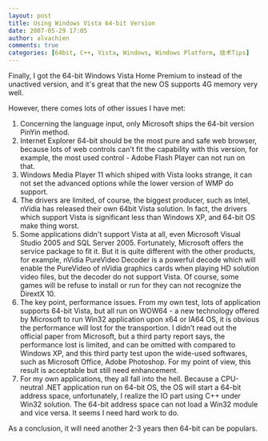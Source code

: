 ```yaml
---
layout: post
title: Using Windows Vista 64-bit Version
date: 2007-05-29 17:05
author: alvachien
comments: true
categories: [64bit, C++, Vista, Windows, Windows Platform, 技术Tips]
---
```

Finally, I got the 64-bit Windows Vista Home Premium to instead of the unactived version, and it's great that the new OS supports 4G memory very well.
 
However, there comes lots of other issues I have met:
1. Concerning the language input, only Microsoft ships the 64-bit version PinYin method.
2. Internet Explorer 64-bit should be the most pure and safe web browser, because lots of web controls can't fit the capability with this version, for example, the most used control - Adobe Flash Player can not run on that.
3. Windows Media Player 11 which shiped with Vista looks strange, it can not set the advanced options while the lower version of WMP do support.
4. The drivers are limited, of course, the biggest producer, such as Intel, nVidia has released their own 64bit Vista solution. In fact, the drivers which support Vista is significant less than Windows XP, and 64-bit OS make thing worst.
5. Some applications didn't support Vista at all, even Microsoft Visual Studio 2005 and SQL Server 2005. Fortunately, Microsoft offers the service package to fit it. But it is quite different with the other products, for example, nVidia PureVideo Decoder is a powerful decode which will enable the PureVideo of nVidia graphics cards when playing HD solution video files, but the decoder do not support Vista. Of course, some games will be refuse to install or run for they can not recognize the DirextX 10.
6. The key point, performance issues. From my own test, lots of application supports 64-bit Vista, but all run on WOW64 - a new technology offered by Microsoft to run Win32 application upon x64 or IA64 OS, it is obvious the performance will lost for the transportion. I didn't read out the official paper from Microsoft, but a third party report says, the performance lost is limited, and can be omitted with compared to Windows XP, and this third party test upon the wide-used softwares, such as Microsoft Office, Adobe Photoshop. For my point of view, this result is acceptable but still need enhancement.
7. For my own applications, they all fall into the hell. Because a CPU-neutral .NET application run on 64-bit OS, the OS will start a 64-bit address space, unfortunately, I realize the IO part using C++ under Win32 solution. The 64-bit address space can not load a Win32 module and vice versa. It seems I need hard work to do.
 
As a conclusion, it will need another 2-3 years then 64-bit can be populars.

